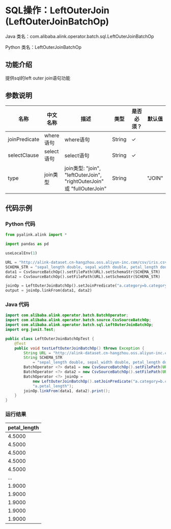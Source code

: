 # SQL操作：LeftOuterJoin (LeftOuterJoinBatchOp)
Java 类名：com.alibaba.alink.operator.batch.sql.LeftOuterJoinBatchOp

Python 类名：LeftOuterJoinBatchOp


## 功能介绍
提供sql的left outer join语句功能

## 参数说明

| 名称 | 中文名称 | 描述 | 类型 | 是否必须？ | 默认值 |
| --- | --- | --- | --- | --- | --- |
| joinPredicate | where语句 | where语句 | String | ✓ |  |
| selectClause | select语句 | select语句 | String | ✓ |  |
| type | join类型 | join类型: "join", "leftOuterJoin", "rightOuterJoin" 或 "fullOuterJoin" | String |  | "JOIN" |

## 代码示例
### Python 代码
```python
from pyalink.alink import *

import pandas as pd

useLocalEnv(1)

URL = "http://alink-dataset.cn-hangzhou.oss.aliyun-inc.com/csv/iris.csv"
SCHEMA_STR = "sepal_length double, sepal_width double, petal_length double, petal_width double, category string";
data1 = CsvSourceBatchOp().setFilePath(URL).setSchemaStr(SCHEMA_STR)
data2 = CsvSourceBatchOp().setFilePath(URL).setSchemaStr(SCHEMA_STR)

joinOp = LeftOuterJoinBatchOp().setJoinPredicate("a.category=b.category").setSelectClause("a.petal_length")
output = joinOp.linkFrom(data1, data2)
```
### Java 代码
```java
import com.alibaba.alink.operator.batch.BatchOperator;
import com.alibaba.alink.operator.batch.source.CsvSourceBatchOp;
import com.alibaba.alink.operator.batch.sql.LeftOuterJoinBatchOp;
import org.junit.Test;

public class LeftOuterJoinBatchOpTest {
	@Test
	public void testLeftOuterJoinBatchOp() throws Exception {
		String URL = "http://alink-dataset.cn-hangzhou.oss.aliyun-inc.com/csv/iris.csv";
		String SCHEMA_STR
			= "sepal_length double, sepal_width double, petal_length double, petal_width double, category string";
		BatchOperator <?> data1 = new CsvSourceBatchOp().setFilePath(URL).setSchemaStr(SCHEMA_STR);
		BatchOperator <?> data2 = new CsvSourceBatchOp().setFilePath(URL).setSchemaStr(SCHEMA_STR);
		BatchOperator <?> joinOp =
			new LeftOuterJoinBatchOp().setJoinPredicate("a.category=b.category").setSelectClause(
			"a.petal_length");
		joinOp.linkFrom(data1, data2).print();
	}
}
```

### 运行结果
petal_length|
------------|
4.5000|
4.5000|
4.5000|
4.5000|
4.5000|
...|
1.9000|
1.9000|
1.9000|
1.9000|
1.9000|
